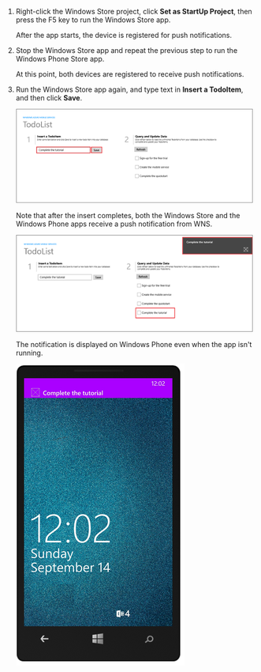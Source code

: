 
1. Right-click the Windows Store project, click **Set as StartUp Project**, then press the F5 key to run the Windows Store app.
    
    After the app starts, the device is registered for push notifications.

2. Stop the Windows Store app and repeat the previous step to run the Windows Phone Store app.

    At this point, both devices are registered to receive push notifications.

3. Run the Windows Store app again, and type text in **Insert a TodoItem**, and then click **Save**.

    ![](./media/mobile-services-javascript-backend-windows-universal-test-push/mobile-quickstart-push1.png)

    Note that after the insert completes, both the Windows Store and the Windows Phone apps receive a push notification from WNS.

    ![](./media/mobile-services-javascript-backend-windows-universal-test-push/mobile-quickstart-push2.png)

    The notification is displayed on Windows Phone even when the app isn't running.

    ![](./media/mobile-services-javascript-backend-windows-universal-test-push/mobile-quickstart-push5-wp8.png)


